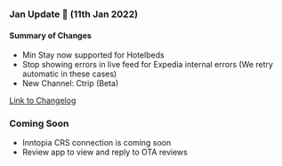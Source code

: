 ### Jan Update 🚀 (11th Jan 2022)

#### Summary of Changes
- Min Stay now supported for Hotelbeds
- Stop showing errors in live feed for Expedia internal errors (We retry automatic in these cases)
- New Channel: Ctrip (Beta)

[Link to Changelog](https://docs.channex.io/changelog)

### Coming Soon
- Inntopia CRS connection is coming soon
- Review app to view and reply to OTA reviews

